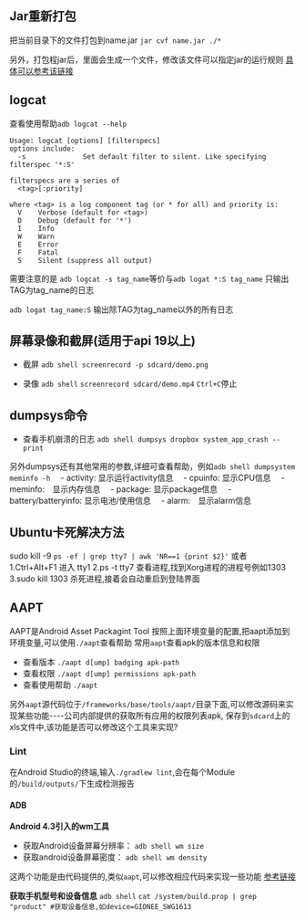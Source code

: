 ## Jar重新打包
把当前目录下的文件打包到name.jar
`jar cvf name.jar ./*`

另外，打包程jar后，里面会生成一个文件，修改该文件可以指定jar的运行规则
[具体可以参考该链接](http://jingyan.baidu.com/article/ff42efa904b4d7c19e220282.html)
## logcat
查看使用帮助`adb logcat --help`
```
Usage: logcat [options] [filterspecs]
options include:
  -s              Set default filter to silent. Like specifying filterspec '*:S'

filterspecs are a series of 
  <tag>[:priority]

where <tag> is a log component tag (or * for all) and priority is:
  V    Verbose (default for <tag>)
  D    Debug (default for '*')
  I    Info
  W    Warn
  E    Error
  F    Fatal
  S    Silent (suppress all output)
```
需要注意的是
`adb logcat -s tag_name`等价与`adb logat *:S tag_name`
只输出TAG为tag_name的日志

`adb logat tag_name:S`
输出除TAG为tag_name以外的所有日志



## 屏幕录像和截屏(适用于api 19以上)
- 截屏
`adb shell screenrecord -p sdcard/demo.png`

- 录像
`adb shell`
`screenrecord sdcard/demo.mp4`
`Ctrl+C`停止

## dumpsys命令
- 查看手机崩溃的日志
`adb shell dumpsys dropbox system_app_crash --print`

另外dumpsys还有其他常用的参数,详细可查看帮助，例如`adb shell dumpsystem meminfo -h`
　- activity: 显示运行activity信息
　- cpuinfo: 显示CPU信息
　- meminfo:　显示内存信息
　- package: 显示package信息
　- battery/batteryinfo: 显示电池/使用信息
　- alarm:　显示alarm信息



## Ubuntu卡死解决方法
sudo kill -9  `ps -ef | grep tty7 | awk 'NR==1 {print $2}'`
或者
1.Ctrl+Alt+F1 进入 tty1
2.ps -t tty7 查看进程,找到Xorg进程的进程号例如1303
3.sudo kill 1303 杀死进程,接着会自动重启到登陆界面



## AAPT
AAPT是Android Asset Packagint Tool
按照上面环境变量的配置,把aapt添加到环境变量,可以使用`./aapt`查看帮助
常用`aapt`查看apk的版本信息和权限
- 查看版本
`./aapt d[ump] badging apk-path`
- 查看权限
`./aapt d[ump] permissions apk-path`
- 查看使用帮助
`./aapt`

另外`aapt`源代码位于`/frameworks/base/tools/aapt/`目录下面,可以修改源码来实现某些功能----公司内部提供的获取所有应用的权限列表apk, 保存到`sdcard`上的xls文件中,该功能是否可以修改这个工具来实现?

### Lint
在Android Studio的终端,输入`./gradlew lint`,会在每个Module的`/build/outputs/`下生成检测报告

#### ADB
**Android 4.3引入的wm工具**
- 获取Android设备屏幕分辨率： `adb shell wm size`
- 获取android设备屏幕密度： `adb shell wm density`

这两个功能是由代码提供的,类似`aapt`,可以修改相应代码来实现一些功能
[参考链接](http://www.cnblogs.com/fanfeng/p/3263853.html)

**获取手机型号和设备信息**
`adb shell`
`cat /system/build.prop | grep "product" #获取设备信息,如device=GIONEE_SWG1613`
